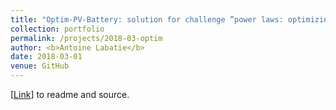 ```yaml
---
title: "Optim-PV-Battery: solution for challenge ”power laws: optimizing demand-side strategies” (using: DQN, policy network)"
collection: portfolio
permalink: /projects/2018-03-optim
author: <b>Antoine Labatie</b>
date: 2018-03-01
venue: GitHub
---
```


[[Link](https://github.com/alabatie/optim-pv-battery)] to readme and source.
<br>
<br>
